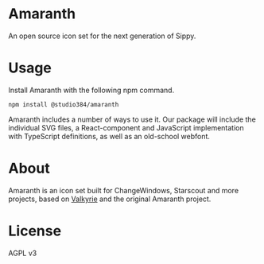# Amaranth
An open source icon set for the next generation of Sippy.

# Usage
Install Amaranth with the following npm command.

```
npm install @studio384/amaranth
```

Amaranth includes a number of ways to use it. Our package will include the individual SVG files, a React-component and JavaScript implementation with TypeScript definitions, as well as an old-school webfont.

# About
Amaranth is an icon set built for ChangeWindows, Starscout and more projects, based on [Valkyrie](https://github.com/sippy-platform/valkyrie) and the original Amaranth project.

# License
AGPL v3
